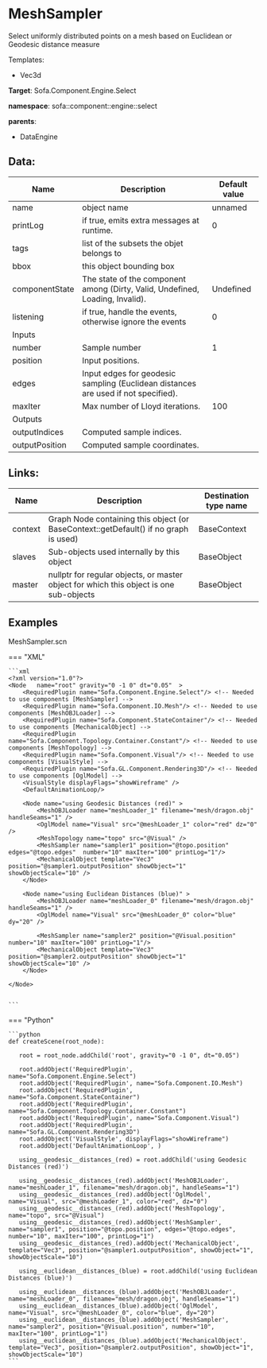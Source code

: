 # MeshSampler

Select uniformly distributed points on a mesh based on Euclidean or Geodesic distance measure


Templates:

- Vec3d

__Target__: Sofa.Component.Engine.Select

__namespace__: sofa::component::engine::select

__parents__:

- DataEngine

## Data: 

<table>
    <thead>
        <tr>
            <th>Name</th>
            <th>Description</th>
            <th>Default value</th>
        </tr>
    </thead>
    <tbody>
	<tr>
		<td>name</td>
		<td>
object name
		</td>
		<td>unnamed</td>
	</tr>
	<tr>
		<td>printLog</td>
		<td>
if true, emits extra messages at runtime.
		</td>
		<td>0</td>
	</tr>
	<tr>
		<td>tags</td>
		<td>
list of the subsets the objet belongs to
		</td>
		<td></td>
	</tr>
	<tr>
		<td>bbox</td>
		<td>
this object bounding box
		</td>
		<td></td>
	</tr>
	<tr>
		<td>componentState</td>
		<td>
The state of the component among (Dirty, Valid, Undefined, Loading, Invalid).
		</td>
		<td>Undefined</td>
	</tr>
	<tr>
		<td>listening</td>
		<td>
if true, handle the events, otherwise ignore the events
		</td>
		<td>0</td>
	</tr>
	<tr>
		<td colspan="3">Inputs</td>
	</tr>
	<tr>
		<td>number</td>
		<td>
Sample number
		</td>
		<td>1</td>
	</tr>
	<tr>
		<td>position</td>
		<td>
Input positions.
		</td>
		<td></td>
	</tr>
	<tr>
		<td>edges</td>
		<td>
Input edges for geodesic sampling (Euclidean distances are used if not specified).
		</td>
		<td></td>
	</tr>
	<tr>
		<td>maxIter</td>
		<td>
Max number of Lloyd iterations.
		</td>
		<td>100</td>
	</tr>
	<tr>
		<td colspan="3">Outputs</td>
	</tr>
	<tr>
		<td>outputIndices</td>
		<td>
Computed sample indices.
		</td>
		<td></td>
	</tr>
	<tr>
		<td>outputPosition</td>
		<td>
Computed sample coordinates.
		</td>
		<td></td>
	</tr>

</tbody>
</table>

## Links: 


| Name | Description | Destination type name |
| ---- | ----------- | --------------------- |
|context|Graph Node containing this object (or BaseContext::getDefault() if no graph is used)|BaseContext|
|slaves|Sub-objects used internally by this object|BaseObject|
|master|nullptr for regular objects, or master object for which this object is one sub-objects|BaseObject|

## Examples 

MeshSampler.scn

=== "XML"

    ```xml
    <?xml version="1.0"?>
    <Node 	name="root" gravity="0 -1 0" dt="0.05"  >
        <RequiredPlugin name="Sofa.Component.Engine.Select"/> <!-- Needed to use components [MeshSampler] -->
        <RequiredPlugin name="Sofa.Component.IO.Mesh"/> <!-- Needed to use components [MeshOBJLoader] -->
        <RequiredPlugin name="Sofa.Component.StateContainer"/> <!-- Needed to use components [MechanicalObject] -->
        <RequiredPlugin name="Sofa.Component.Topology.Container.Constant"/> <!-- Needed to use components [MeshTopology] -->
        <RequiredPlugin name="Sofa.Component.Visual"/> <!-- Needed to use components [VisualStyle] -->
        <RequiredPlugin name="Sofa.GL.Component.Rendering3D"/> <!-- Needed to use components [OglModel] -->
        <VisualStyle displayFlags="showWireframe" />
        <DefaultAnimationLoop/>
    
        <Node name="using Geodesic Distances (red)" >
            <MeshOBJLoader name="meshLoader_1" filename="mesh/dragon.obj" handleSeams="1" />
            <OglModel name="Visual" src="@meshLoader_1" color="red" dz="0" />
            <MeshTopology name="topo" src="@Visual" />
            <MeshSampler name="sampler1" position="@topo.position" edges="@topo.edges"  number="10" maxIter="100" printLog="1"/>
            <MechanicalObject template="Vec3" position="@sampler1.outputPosition" showObject="1" showObjectScale="10" />
        </Node>
    
        <Node name="using Euclidean Distances (blue)" >
            <MeshOBJLoader name="meshLoader_0" filename="mesh/dragon.obj" handleSeams="1" />
            <OglModel name="Visual" src="@meshLoader_0" color="blue" dy="20" />
    
            <MeshSampler name="sampler2" position="@Visual.position"  number="10" maxIter="100" printLog="1"/>
            <MechanicalObject template="Vec3" position="@sampler2.outputPosition" showObject="1" showObjectScale="10" />
        </Node>
    
    </Node>
    

    ```

=== "Python"

    ```python
    def createScene(root_node):

       root = root_node.addChild('root', gravity="0 -1 0", dt="0.05")

       root.addObject('RequiredPlugin', name="Sofa.Component.Engine.Select")
       root.addObject('RequiredPlugin', name="Sofa.Component.IO.Mesh")
       root.addObject('RequiredPlugin', name="Sofa.Component.StateContainer")
       root.addObject('RequiredPlugin', name="Sofa.Component.Topology.Container.Constant")
       root.addObject('RequiredPlugin', name="Sofa.Component.Visual")
       root.addObject('RequiredPlugin', name="Sofa.GL.Component.Rendering3D")
       root.addObject('VisualStyle', displayFlags="showWireframe")
       root.addObject('DefaultAnimationLoop', )

       using__geodesic__distances_(red) = root.addChild('using Geodesic Distances (red)')

       using__geodesic__distances_(red).addObject('MeshOBJLoader', name="meshLoader_1", filename="mesh/dragon.obj", handleSeams="1")
       using__geodesic__distances_(red).addObject('OglModel', name="Visual", src="@meshLoader_1", color="red", dz="0")
       using__geodesic__distances_(red).addObject('MeshTopology', name="topo", src="@Visual")
       using__geodesic__distances_(red).addObject('MeshSampler', name="sampler1", position="@topo.position", edges="@topo.edges", number="10", maxIter="100", printLog="1")
       using__geodesic__distances_(red).addObject('MechanicalObject', template="Vec3", position="@sampler1.outputPosition", showObject="1", showObjectScale="10")

       using__euclidean__distances_(blue) = root.addChild('using Euclidean Distances (blue)')

       using__euclidean__distances_(blue).addObject('MeshOBJLoader', name="meshLoader_0", filename="mesh/dragon.obj", handleSeams="1")
       using__euclidean__distances_(blue).addObject('OglModel', name="Visual", src="@meshLoader_0", color="blue", dy="20")
       using__euclidean__distances_(blue).addObject('MeshSampler', name="sampler2", position="@Visual.position", number="10", maxIter="100", printLog="1")
       using__euclidean__distances_(blue).addObject('MechanicalObject', template="Vec3", position="@sampler2.outputPosition", showObject="1", showObjectScale="10")
    ```


